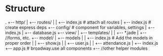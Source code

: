 Structure
=========

.
+-- http/
|   +-- routes/
|   |   +-- index.js		# attach all routes
|   +-- index.js			# create express deps
+-- config/					# component for variables, settings
|   +-- index.js
|   +-- database.js
+-- view/ 
|   +-- templates/
|   |   +-- *.jade
|   +-- //forms, etc. 
+-- model/
|   +-- models
|   |   +-- index.js		# Add the models in proper order
|   |   +-- show.js
|   |   +-- user.js
|   |   +-- attendance.js
|   +-- index.js
+-- app.js					# broadway.use all components
+-- //other helper modules
